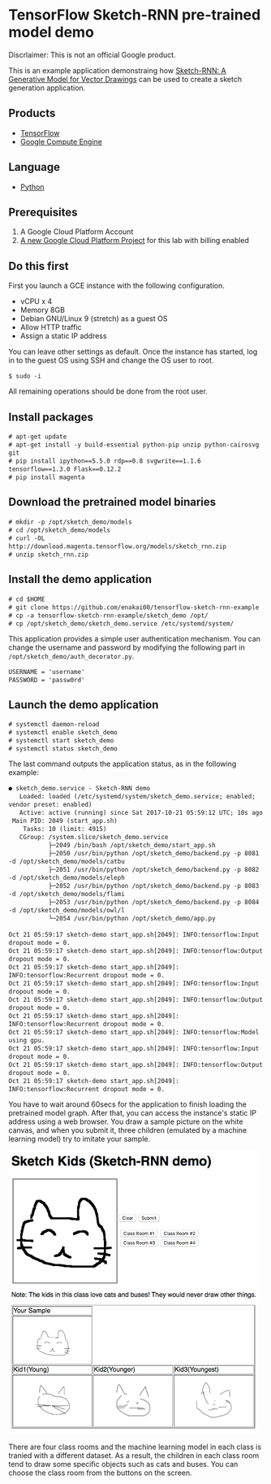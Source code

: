 # TensorFlow Sketch-RNN pre-trained model demo

Discrlaimer: This is not an official Google product.

This is an example application demonstraing how
 [Sketch-RNN: A Generative Model for Vector Drawings][1]
 can be used to create a sketch generation application.

## Products
- [TensorFlow][2]
- [Google Compute Engine][3]

## Language
- [Python][4]

[1]: https://github.com/tensorflow/magenta/tree/master/magenta/models/sketch_rnn
[2]: https://www.tensorflow.org/
[3]: https://cloud.google.com/compute/
[4]: https://python.org

## Prerequisites
1. A Google Cloud Platform Account
2. [A new Google Cloud Platform Project][5] for this lab with billing enabled

[5]: https://console.developers.google.com/project

## Do this first
First you launch a GCE instance with the following configuration.

- vCPU x 4
- Memory 8GB
- Debian GNU/Linux 9 (stretch) as a guest OS
- Allow HTTP traffic
- Assign a static IP address

You can leave other settings as default. Once the instance has started,
 log in to the guest OS using SSH and change the OS user to root.

```
$ sudo -i
```

All remaining operations should be done from the root user.

## Install packages

```
# apt-get update
# apt-get install -y build-essential python-pip unzip python-cairosvg git
# pip install ipython==5.5.0 rdp==0.8 svgwrite==1.1.6 tensorflow==1.3.0 Flask==0.12.2
# pip install magenta 
```

## Download the pretrained model binaries

```
# mkdir -p /opt/sketch_demo/models
# cd /opt/sketch_demo/models
# curl -OL http://download.magenta.tensorflow.org/models/sketch_rnn.zip
# unzip sketch_rnn.zip
```

## Install the demo application

```
# cd $HOME
# git clone https://github.com/enakai00/tensorflow-sketch-rnn-example
# cp -a tensorflow-sketch-rnn-example/sketch_demo /opt/
# cp /opt/sketch_demo/sketch_demo.service /etc/systemd/system/
```

This application provides a simple user authentication mechanism.
 You can change the username and password by modifying the following
 part in `/opt/sketch_demo/auth_decorator.py`.
 
```
USERNAME = 'username'
PASSWORD = 'passw0rd'
```

## Launch the demo application

```
# systemctl daemon-reload
# systemctl enable sketch_demo
# systemctl start sketch_demo
# systemctl status sketch_demo
```

The last command outputs the application status, as in the
 following example:
```
● sketch_demo.service - Sketch-RNN demo
   Loaded: loaded (/etc/systemd/system/sketch_demo.service; enabled; vendor preset: enabled)
   Active: active (running) since Sat 2017-10-21 05:59:12 UTC; 10s ago
 Main PID: 2049 (start_app.sh)
    Tasks: 10 (limit: 4915)
   CGroup: /system.slice/sketch_demo.service
           ├─2049 /bin/bash /opt/sketch_demo/start_app.sh
           ├─2050 /usr/bin/python /opt/sketch_demo/backend.py -p 8081 -d /opt/sketch_demo/models/catbu
           ├─2051 /usr/bin/python /opt/sketch_demo/backend.py -p 8082 -d /opt/sketch_demo/models/eleph
           ├─2052 /usr/bin/python /opt/sketch_demo/backend.py -p 8083 -d /opt/sketch_demo/models/flami
           ├─2053 /usr/bin/python /opt/sketch_demo/backend.py -p 8084 -d /opt/sketch_demo/models/owl/l
           └─2054 /usr/bin/python /opt/sketch_demo/app.py

Oct 21 05:59:17 sketch-demo start_app.sh[2049]: INFO:tensorflow:Input dropout mode = 0.
Oct 21 05:59:17 sketch-demo start_app.sh[2049]: INFO:tensorflow:Output dropout mode = 0.
Oct 21 05:59:17 sketch-demo start_app.sh[2049]: INFO:tensorflow:Recurrent dropout mode = 0.
Oct 21 05:59:17 sketch-demo start_app.sh[2049]: INFO:tensorflow:Input dropout mode = 0.
Oct 21 05:59:17 sketch-demo start_app.sh[2049]: INFO:tensorflow:Output dropout mode = 0.
Oct 21 05:59:17 sketch-demo start_app.sh[2049]: INFO:tensorflow:Recurrent dropout mode = 0.
Oct 21 05:59:17 sketch-demo start_app.sh[2049]: INFO:tensorflow:Model using gpu.
Oct 21 05:59:17 sketch-demo start_app.sh[2049]: INFO:tensorflow:Input dropout mode = 0.
Oct 21 05:59:17 sketch-demo start_app.sh[2049]: INFO:tensorflow:Output dropout mode = 0.
Oct 21 05:59:17 sketch-demo start_app.sh[2049]: INFO:tensorflow:Recurrent dropout mode = 0.
```

You have to wait around 60secs for the application to finish loading
 the pretrained model graph. After that, you can access the instance's
 static IP address using a web browser. You draw a sample picture
 on the white canvas, and when you submit it, three children (emulated by
 a machine learning model) try to imitate your sample.
 
 ![](docs/img/screenshot.png)

There are four class rooms and the machine learning model in each class
 is tranied with a different dataset. As a result, the children in each class
 room tend to draw some specific objects such as cats and buses. You can
 choose the class room from the buttons on the screen.


